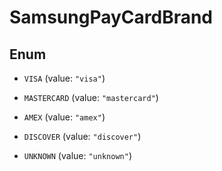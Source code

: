 

# SamsungPayCardBrand

## Enum


* `VISA` (value: `"visa"`)

* `MASTERCARD` (value: `"mastercard"`)

* `AMEX` (value: `"amex"`)

* `DISCOVER` (value: `"discover"`)

* `UNKNOWN` (value: `"unknown"`)



